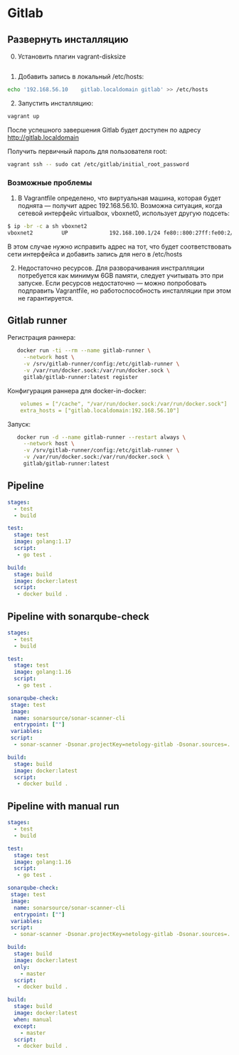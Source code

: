 # Gitlab

## Развернуть инсталляцию

0. Установить плагин vagrant-disksize

```bash

```

1. Добавить запись в локальный /etc/hosts:

```bash
echo '192.168.56.10    gitlab.localdomain gitlab' >> /etc/hosts
```

2. Запустить инсталляцию:

```bash
vagrant up
```

После успешного завершения Gitlab будет доступен по адресу http://gitlab.localdomain

Получить первичный пароль для пользователя root:

```bash
vagrant ssh -- sudo cat /etc/gitlab/initial_root_password
```

### Возможные проблемы

1. В Vagrantfile определено, что виртуальная машина, которая будет поднята — получит адрес 192.168.56.10. Возможна ситуация, когда сетевой интерфейс virtualbox, vboxnet0, использует другую подсеть:

```bash
$ ip -br -c a sh vboxnet2
vboxnet2         UP             192.168.100.1/24 fe80::800:27ff:fe00:2/64
```

В этом случае нужно исправить адрес на тот, что будет соответствовать сети интерфейса и добавить запись для него в /etc/hosts

2. Недостаточно ресурсов. Для разворачивания инстралляции потребуется как минимум 6GB памяти, следует учитывать это при запуске. Если ресурсов недостаточно — можно попробовать подправить Vagrantfile, но работоспособность инсталляции при этом не гарантируется. 

## Gitlab runner

Регистрация раннера:
```bash
   docker run -ti --rm --name gitlab-runner \
     --network host \
     -v /srv/gitlab-runner/config:/etc/gitlab-runner \
     -v /var/run/docker.sock:/var/run/docker.sock \
     gitlab/gitlab-runner:latest register
```

Конфигурация раннера для docker-in-docker:
```yaml
    volumes = ["/cache", "/var/run/docker.sock:/var/run/docker.sock"]
    extra_hosts = ["gitlab.localdomain:192.168.56.10"]
```

Запуск:
```bash
   docker run -d --name gitlab-runner --restart always \
     --network host \
     -v /srv/gitlab-runner/config:/etc/gitlab-runner \
     -v /var/run/docker.sock:/var/run/docker.sock \
     gitlab/gitlab-runner:latest
```

## Pipeline

```yaml
stages:
  - test
  - build

test:
  stage: test
  image: golang:1.17
  script: 
   - go test .

build:
  stage: build
  image: docker:latest
  script:
   - docker build .
```

## Pipeline with sonarqube-check

```yaml
stages:
  - test
  - build

test:
  stage: test
  image: golang:1.16
  script: 
   - go test .

sonarqube-check:
 stage: test
 image:
  name: sonarsource/sonar-scanner-cli
  entrypoint: [""]
 variables:
 script:
  - sonar-scanner -Dsonar.projectKey=netology-gitlab -Dsonar.sources=. -Dsonar.host.url=http://gitlab.localdomain:9000 -Dsonar.login=a778675a32f0d9d6455a3d502f4e2838e784994d

build:
  stage: build
  image: docker:latest
  script:
   - docker build .
```

## Pipeline with manual run

```yaml
stages:
  - test
  - build

test:
  stage: test
  image: golang:1.16
  script: 
   - go test .

sonarqube-check:
 stage: test
 image:
  name: sonarsource/sonar-scanner-cli
  entrypoint: [""]
 variables:
 script:
  - sonar-scanner -Dsonar.projectKey=netology-gitlab -Dsonar.sources=. -Dsonar.host.url=http://gitlab.localdomain:9000 -Dsonar.login=a778675a32f0d9d6455a3d502f4e2838e784994d

build:
  stage: build
  image: docker:latest
  only:
    - master
  script:
   - docker build .

build:
  stage: build
  image: docker:latest
  when: manual
  except:
    - master
  script:
   - docker build .
```